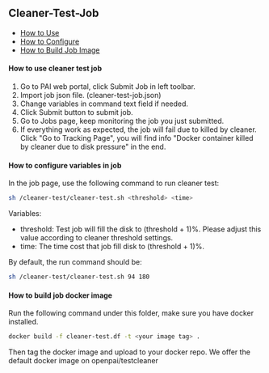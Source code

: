 ## Cleaner-Test-Job

- [How to Use](#HT_Use)
- [How to Configure](#HT_Config)
- [How to Build Job Image](#HT_Image)

#### How to use cleaner test job <a name="HT_Use"></a>

1. Go to PAI web portal, click Submit Job in left toolbar.
2. Import job json file. (cleaner-test-job.json)
3. Change variables in command text field if needed.
4. Click Submit button to submit job.
5. Go to Jobs page, keep monitoring the job you just submitted. 
6. If everything work as expected, the job will fail due to killed by cleaner. Click "Go to Tracking Page", you will find info "Docker container killed by cleaner due to disk pressure" in the end.

#### How to configure variables in job <a name="HT_Config"></a>

In the job page, use the following command to run cleaner test:

```sh
sh /cleaner-test/cleaner-test.sh <threshold> <time>
```

Variables:

- threshold: Test job will fill the disk to (threshold + 1)%. Please adjust this value according to cleaner threshold settings.
- time: The time cost that job fill disk to (threshold + 1)%.

By default, the run command should be:

```sh
sh /cleaner-test/cleaner-test.sh 94 180
```

#### How to build job docker image <a name="HT_Image"></a>

Run the following command under this folder, make sure you have docker installed.

```sh
docker build -f cleaner-test.df -t <your image tag> .
```

Then tag the docker image and upload to your docker repo. We offer the default docker image on openpai/testcleaner